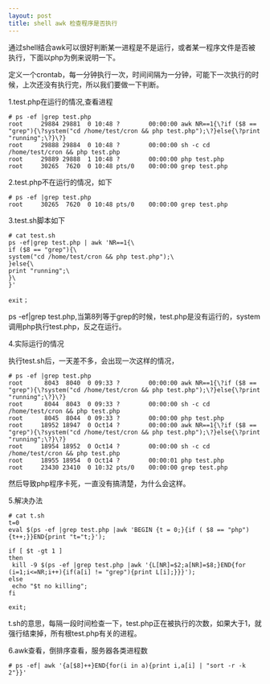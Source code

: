 ```yaml
---
layout: post
title: shell awk 检查程序是否执行
---
```

通过shell结合awk可以很好判断某一进程是不是运行，或者某一程序文件是否被执行，下面以php为例来说明一下。

定义一个crontab，每一分钟执行一次，时间间隔为一分钟，可能下一次执行的时候，上次还没有执行完，所以我们要做一下判断。

1.test.php在运行的情况,查看进程
```
# ps -ef |grep test.php
root     29884 29881  0 10:48 ?        00:00:00 awk NR==1{\?if ($8 == "grep"){\?system("cd /home/test/cron && php test.php");\?}else{\?print "running";\?}\?}
root     29888 29884  0 10:48 ?        00:00:00 sh -c cd /home/test/cron && php test.php
root     29889 29888  1 10:48 ?        00:00:00 php test.php
root     30265  7620  0 10:48 pts/0    00:00:00 grep test.php
```
2.test.php不在运行的情况，如下
```
# ps -ef |grep test.php
root     30265  7620  0 10:48 pts/0    00:00:00 grep test.php
```
3.test.sh脚本如下
```
# cat test.sh
ps -ef|grep test.php | awk 'NR==1{\
if ($8 == "grep"){\
system("cd /home/test/cron && php test.php");\
}else{\
print "running";\
}\
}'

exit；
```

ps -ef|grep test.php,当第8列等于grep的时候，test.php是没有运行的，system调用php执行test.php，反之在运行。

4.实际运行的情况

执行test.sh后，一天差不多，会出现一次这样的情况，
```
# ps -ef |grep test.php
root      8043  8040  0 09:33 ?        00:00:00 awk NR==1{\?if ($8 == "grep"){\?system("cd /home/test/cron && php test.php");\?}else{\?print "running";\?}\?}
root      8044  8043  0 09:33 ?        00:00:00 sh -c cd /home/test/cron && php test.php
root      8045  8044  0 09:33 ?        00:00:00 php test.php
root     18952 18947  0 Oct14 ?        00:00:00 awk NR==1{\?if ($8 == "grep"){\?system("cd /home/test/cron && php test.php");\?}else{\?print "running";\?}\?}
root     18954 18952  0 Oct14 ?        00:00:00 sh -c cd /home/test/cron && php test.php
root     18955 18954  0 Oct14 ?        00:00:01 php test.php
root     23430 23410  0 10:32 pts/0    00:00:00 grep test.php
```
然后导致php程序卡死，一直没有搞清楚，为什么会这样。

5.解决办法
```
# cat t.sh
t=0
eval $(ps -ef |grep test.php |awk 'BEGIN {t = 0;}{if ( $8 == "php"){t++;}}END{print "t="t;}');

if [ $t -gt 1 ]
then
 kill -9 $(ps -ef |grep test.php |awk '{L[NR]=$2;a[NR]=$8;}END{for (i=1;i<=NR;i++){if(a[i] != "grep"){print L[i];}}}');
else
 echo "$t no killing";
fi

exit;
```
t.sh的意思，每隔一段时间检查一下，test.php正在被执行的次数，如果大于1，就强行结束掉，所有根test.php有关的进程。

6.awk查看，倒排序查看，服务器各类进程数
```
# ps -ef| awk '{a[$8]++}END{for(i in a){print i,a[i] | "sort -r -k 2"}}'
```

